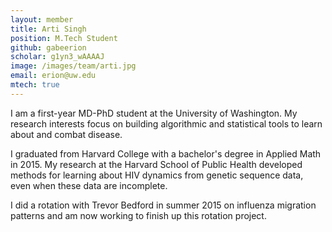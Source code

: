 ```yaml
---
layout: member
title: Arti Singh
position: M.Tech Student
github: gabeerion
scholar: g1yn3_wAAAAJ
image: /images/team/arti.jpg
email: erion@uw.edu
mtech: true
---
```


I am a first-year MD-PhD student at the University of Washington. My research interests focus on building algorithmic and statistical tools to learn about and combat disease.

I graduated from Harvard College with a bachelor's degree in Applied Math in 2015. My research at the Harvard School of Public Health developed methods for learning about HIV dynamics from genetic sequence data, even when these data are incomplete.

I did a rotation with Trevor Bedford in summer 2015 on influenza migration patterns and am now working to finish up this rotation project.
